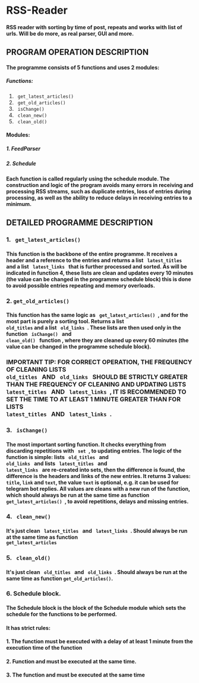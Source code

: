 # RSS-Reader
#### RSS reader with sorting by time of post, repeats and works with list of urls. Will be do more, as real parser, GUI and more.

## PROGRAM OPERATION DESCRIPTION ##
#### The programme consists of 5 functions and uses 2 modules:
##### Functions:
1. <code> get_latest_articles() </code>
2. <code> get_old_articles() </code>
3. <code> isChange() </code>
4. <code> clean_new() </code>
5. <code> clean_old() </code>

#### Modules:
##### 1. FeedParser
##### 2. Schedule

#### Each function is called regularly using the schedule module. The construction and logic of the program avoids many errors in receiving and processing RSS streams, such as duplicate entries, loss of entries during processing, as well as the ability to reduce delays in receiving entries to a minimum.

##  DETAILED PROGRAMME DESCRIPTION ##

### 1. <code> get_latest_articles() </code> ###
#### This function is the backbone of the entire programme. It receives a header and a reference to the entries and returns a list <code> latest_titles </code> and a list <code> latest_links </code> that is further processed and sorted. As will be indicated in function 4, these lists are clean and updates every 10 minutes (the value can be changed in the programme schedule block) this is done to avoid possible entries repeating and memory overloads. ####

### 2. <code>get_old_articles()</code> ### 
#### This function has the same logic as <code> get_latest_articles() </code>, and for the most part is purely a sorting tool. Returns a list <code> old_titles</code> and a list <code> old_links </code>. These lists are then used only in the function <code> isChange() </code> and <code> clean_old() </code> function , where they are cleaned up every 60 minutes (the value can be changed in the programme schedule block). ####  
### IMPORTANT TIP: FOR CORRECT OPERATION, THE FREQUENCY OF CLEANING LISTS <code> old_titles </code>  AND  <code> old_links </code> SHOULD BE STRICTLY GREATER THAN THE FREQUENCY OF CLEANING AND UPDATING LISTS <code> latest_titles </code> AND <code> latest_links </code>, IT IS RECOMMENDED TO SET THE TIME TO AT LEAST 1 MINUTE GREATER THAN FOR LISTS <code> latest_titles </code> AND <code> latest_links </code>.

### 3. <code> isChange() </code> ###
#### The most important sorting function. It checks everything from discarding repetitions with <code> set </code>, to updating entries. The logic of the function is simple: lists <code> old_titles </code> and <code> old_links </code> and lists <code> latest_titles </code> and <code> latest_links </code> are re-created into sets, then the difference is found, the difference is the headers and links of the new entries. It returns 3 values: <code>title</code>, <code>link</code> and <code>text</code>, the value <code>text</code> is optional, e.g. it can be used for telegram bot replies. All values are cleans with a new run of the function, which should always be run at the same time as function <code> get_latest_articles() </code>, to avoid repetitions, delays and missing entries.

### 4. <code> clean_new() </code>
#### It's just clean <code> latest_titles </code> and <code> latest_links </code>. Should always be run at the same time as function <code> get_latest_articles</code>

### 5. <code> clean_old() </code>
#### It's just clean <code> old_titles </code> and <code> old_links </code>. Should always be run at the same time as function <code>get_old_articles()</code>. 

### 6. Schedule block.
#### The Schedule block is the block of the Schedule module which sets the schedule for the functions to be performed. ####
#### It has strict rules:
#### 1. The function must be executed with a delay of at least 1 minute from the execution time of the function
#### 2. Function and must be executed at the same time.
#### 3. The function and must be executed at the same time
